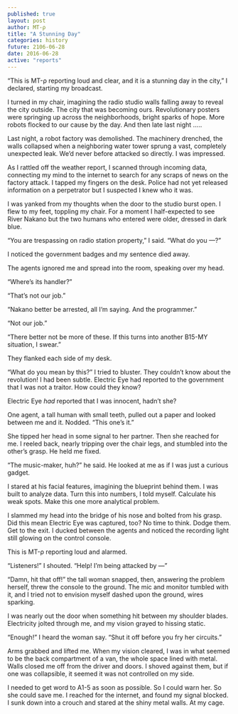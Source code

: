```yaml
---
published: true
layout: post
author: MT-ρ
title: "A Stunning Day"
categories: history
future: 2106-06-28
date: 2016-06-28
active: "reports"
---
```


“This is MT-ρ reporting loud and clear, and it is a stunning day in the city,” I declared, starting my broadcast.

I turned in my chair, imagining the radio studio walls falling away to reveal the city outside. The city that was becoming ours. Revolutionary posters were springing up across the neighborhoods, bright sparks of hope. More robots flocked to our cause by the day. And then late last night …..

Last night, a robot factory was demolished. The machinery drenched, the walls collapsed when a neighboring water tower sprung a vast, completely unexpected leak. We’d never before attacked so directly. I was impressed.

As I rattled off the weather report, I scanned through incoming data, connecting my mind to the internet to search for any scraps of news on the factory attack. I tapped my fingers on the desk. Police had not yet released information on a perpetrator but I suspected I knew who it was.

I was yanked from my thoughts when the door to the studio burst open. I flew to my feet, toppling my chair. For a moment I half-expected to see River Nakano but the two humans who entered were older, dressed in dark blue. 

“You are trespassing on radio station property,” I said. “What do you —?” 

I noticed the government badges and my sentence died away. 

The agents ignored me and spread into the room, speaking over my head.

“Where’s its handler?”

“That’s not our job.”

“Nakano better be arrested, all I‘m saying. And the programmer.”

“Not our job.”

 “There better not be more of these. If this turns into another B15-MY situation, I swear.”

They flanked each side of my desk. 

“What do you mean by this?” I tried to bluster. They couldn’t know about the revolution! I had been subtle. Electric Eye had reported to the government that I was not a traitor.  How could they know?  

Electric Eye _had_ reported that I was innocent, hadn’t she?


One agent, a tall human with small teeth, pulled out a paper and looked between me and it. Nodded. “This one’s it.” 

She tipped her head in some signal to her partner. Then she reached for me. I reeled back, nearly tripping over the chair legs, and stumbled into the other’s grasp. He held me fixed. 

“The music-maker, huh?” he said. He looked at me as if I was just a curious gadget. 

I stared at his facial features, imagining the blueprint behind them. I was built to analyze data. Turn this into numbers, I told myself. Calculate his weak spots. Make this one more analytical problem. 

I slammed my head into the bridge of his nose and bolted from his grasp. Did this mean Electric Eye was captured, too? No time to think. Dodge them. Get to the exit. I ducked between the agents and noticed the recording light still glowing on the control console.

This is MT-ρ reporting loud and alarmed.

“Listeners!” I shouted. “Help! I’m being attacked by —”

“Damn, hit that off!” the tall woman snapped, then, answering the problem herself, threw the console to the ground. The mic and monitor tumbled with it, and I tried not to envision myself dashed upon the ground, wires sparking.

I was nearly out the door when something hit between my shoulder blades.  Electricity jolted through me, and my vision grayed to hissing static. 

“Enough!” I heard the woman say. “Shut it off before you fry her circuits.”

Arms grabbed and lifted me. When my vision cleared, I was in what seemed to be the back compartment of a van, the whole space lined with metal. Walls closed me off from the driver and doors. I shoved against them, but if one was collapsible, it seemed it was not controlled on my side. 

I needed to get word to A1-5 as soon as possible. So I could warn her. So she could save me. I reached for the internet, and found my signal blocked. I sunk down into a crouch and stared at the shiny metal walls. At my cage.
